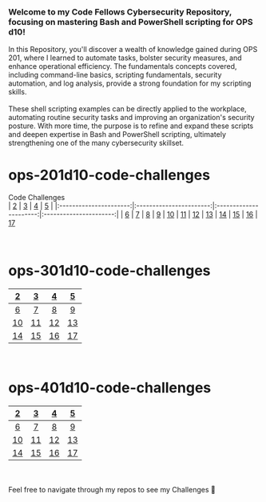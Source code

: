 ### Welcome to my Code Fellows Cybersecurity Repository, focusing on mastering Bash and PowerShell scripting for OPS d10!
In this Repository, you'll discover a wealth of knowledge gained during OPS 201, where I learned to automate tasks, bolster security measures, and enhance operational efficiency. The fundamentals concepts covered, including command-line basics, scripting fundamentals, security automation, and log analysis, provide a strong foundation for my scripting skills.
<br>
<br>
These shell scripting examples can be directly applied to the workplace, automating routine security tasks and improving an organization's security posture. With more time, the purpose is to refine and expand these scripts and deepen expertise in Bash and PowerShell scripting, ultimately strengthening one of the many cybersecurity skillset.

# ops-201d10-code-challenges
Code Challenges
<br>
| [2](index/201_2_my_first_bash_script.sh) | [3](index/201_3_functions.sh) | [4](index/201_4_arrays.sh) | [5](index/201_5_loops.sh) |
|:----------------------:|:-----------------------:|:----------------------:|:----------------------:|
| [6](index/201_6_conditionals.sh) | [7](index/201_7_system_information.sh) | [8](index/201_8_windows_batch_scripting.bat) | [9](index/201_9_log_retrieval_via_powershell.ps1) 
| [10](index/201_10_system_process_commands.ps1) | [11](index/201_11_automated_endpoint_configuration.ps1) | [12]() | [13](index/201_13_domain_analyzer.sh) 
| [14](index/201_14_github.md) | [15]() | [16]() | [17]()

<br>

# ops-301d10-code-challenges
| [2](index/201_2_my_first_bash_script.sh) | [3](index/201_3_functions.sh) | [4](index/201_4_arrays.sh) | [5](index/201_5_loops.sh) |
|:----------------------:|:-----------------------:|:----------------------:|:----------------------:|
| [6](index/201_6_conditionals.sh) | [7](index/201_7_system_information.sh) | [8](index/201_8_windows_batch_scripting.bat) | [9](index/201_9_log_retrieval_via_powershell.ps1) 
| [10](index/201_10_system_process_commands.ps1) | [11](index/201_11_automated_endpoint_configuration.ps1) | [12]() | [13](index/201_13_domain_analyzer.sh) 
| [14](index/201_14_github.md) | [15]() | [16]() | [17]()
<br>

# ops-401d10-code-challenges

| [2](index/201_2_my_first_bash_script.sh) | [3](index/201_3_functions.sh) | [4](index/201_4_arrays.sh) | [5](index/201_5_loops.sh) |
|:----------------------:|:-----------------------:|:----------------------:|:----------------------:|
| [6](index/201_6_conditionals.sh) | [7](index/201_7_system_information.sh) | [8](index/201_8_windows_batch_scripting.bat) | [9](index/201_9_log_retrieval_via_powershell.ps1) 
| [10](index/201_10_system_process_commands.ps1) | [11](index/201_11_automated_endpoint_configuration.ps1) | [12]() | [13](index/201_13_domain_analyzer.sh) 
| [14](index/201_14_github.md) | [15]() | [16]() | [17]()

<br>
<br>
Feel free to navigate through my repos to see my Challenges 🍓


